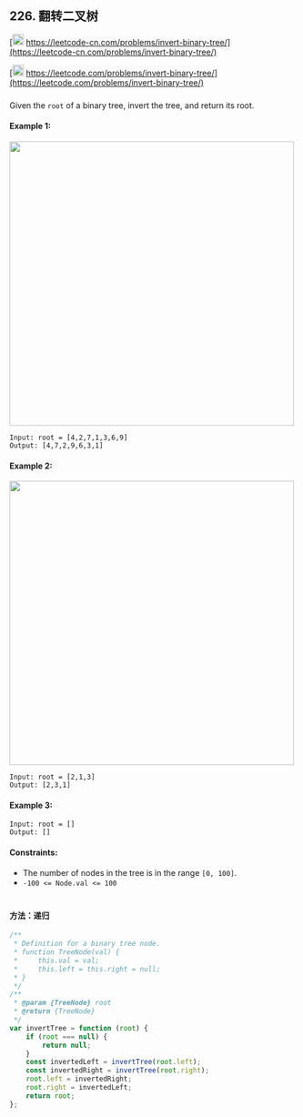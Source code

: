 ## 226. 翻转二叉树

[<img src="https://static.leetcode-cn.com/cn-mono-assets/production/assets/logo-dark-cn.c42314a8.svg" height="20" /> https://leetcode-cn.com/problems/invert-binary-tree/](https://leetcode-cn.com/problems/invert-binary-tree/)

[<img src="https://assets.leetcode.com/static_assets/public/webpack_bundles/images/logo-dark.e99485d9b.svg" height="20"/> https://leetcode.com/problems/invert-binary-tree/](https://leetcode.com/problems/invert-binary-tree/)

###

Given the `root` of a binary tree, invert the tree, and return its root.

#### Example 1:

<img src="https://assets.leetcode.com/uploads/2021/03/14/invert1-tree.jpg" width="500" />

```
Input: root = [4,2,7,1,3,6,9]
Output: [4,7,2,9,6,3,1]
```

#### Example 2:

<img src="https://assets.leetcode.com/uploads/2021/03/14/invert2-tree.jpg" width="500" />

```
Input: root = [2,1,3]
Output: [2,3,1]
```

#### Example 3:

```
Input: root = []
Output: []
```

#### Constraints:

-   The number of nodes in the tree is in the range `[0, 100]`.
-   `-100 <= Node.val <= 100`

#

#### 方法：递归

```js
/**
 * Definition for a binary tree node.
 * function TreeNode(val) {
 *     this.val = val;
 *     this.left = this.right = null;
 * }
 */
/**
 * @param {TreeNode} root
 * @return {TreeNode}
 */
var invertTree = function (root) {
    if (root === null) {
        return null;
    }
    const invertedLeft = invertTree(root.left);
    const invertedRight = invertTree(root.right);
    root.left = invertedRight;
    root.right = invertedLeft;
    return root;
};
```
